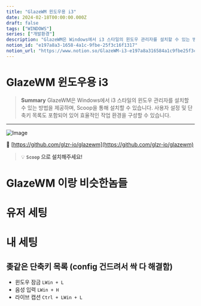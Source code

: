 ```yaml
---
title: "GlazeWM 윈도우용 i3"
date: 2024-02-18T00:00:00.000Z
draft: false
tags: ["WINDOWS"]
series: ["개발환경"]
description: "GlazeWM은 Windows에서 i3 스타일의 윈도우 관리자를 설치할 수 있는 방법을 제공하며, Scoop을 통해 설치할 수 있습니다. 사용자 설정 및 단축키 목록도 포함되어 있어 효율적인 작업 환경을 구성할 수 있습니다."
notion_id: "e197a8a3-1658-4a1c-9fbe-25f3c16f1317"
notion_url: "https://www.notion.so/GlazeWM-i3-e197a8a316584a1c9fbe25f3c16f1317"
---
```


# GlazeWM 윈도우용 i3

> **Summary**
> GlazeWM은 Windows에서 i3 스타일의 윈도우 관리자를 설치할 수 있는 방법을 제공하며, Scoop을 통해 설치할 수 있습니다. 사용자 설정 및 단축키 목록도 포함되어 있어 효율적인 작업 환경을 구성할 수 있습니다.

---

![Image](https://prod-files-secure.s3.us-west-2.amazonaws.com/09ccd4d5-876c-4bba-bbdf-cc77a0a11257/c65d015d-f261-4c58-9deb-a277202e4378/Untitled.png?X-Amz-Algorithm=AWS4-HMAC-SHA256&X-Amz-Content-Sha256=UNSIGNED-PAYLOAD&X-Amz-Credential=ASIAZI2LB466VJPCC4H6%2F20250724%2Fus-west-2%2Fs3%2Faws4_request&X-Amz-Date=20250724T080940Z&X-Amz-Expires=3600&X-Amz-Security-Token=IQoJb3JpZ2luX2VjEAAaCXVzLXdlc3QtMiJIMEYCIQD1egHfLk7x%2BDymoo88uF4qaVoV2Pn7SOn0m6TaCvkt4wIhAK7wU%2FD7w5kvrgPL8gddaXAjwEB4HcY4%2B6PuRxe8KHweKv8DCCkQABoMNjM3NDIzMTgzODA1IgzmsNqXuktWqPOrrn4q3AOPCEXpZ43qzuC0LR4YgfndE4Zos5TvFMKBvUUpTuLVAeVQ5Uwq3LLvw2DiiJJHyQmyeSJeCflVtTOhLzMaxKhHLGVu4y%2BxESbYi0PWdtEDrEXZgrULlAHLtmvBZnk2JYaanCi77VEL9V0uffnwPCXYXzuxxaI62ycF0keiiAe4F8cEnFQHIhXS02pE1eU78XBtpoeM%2FMkSV377sb1yy%2BoFAhvA0W1lCE25gQtYN1pAFgKvnPK%2Fh0ckAk%2BPHScnUqSM1pvTT3O0UXOwK8u3WtwMShTW4y7%2Fhz6yFMWLZbhJEmf5om4kem2O5J%2BcDTSFD7%2BXbcpGcmfVgBxS6BY7p3ASt3cH07ZA5N%2BfBwcjr7Ar2xYiaRTlsM6koBZ%2F0%2BJGqNKIGkkpy9ts1vvCNgeIuD5sUeOHvXYEjzXuDo5AIsfMFEv0ZjaMZFsSHfcZjYhgUNZLSvi%2FQrFANfpa9FCnh24nkjKilngFJEX3m2SNtQDB0vNLkcr1Ld34RvYjr5EHUzhHf55SVatuH8XshR9Ah8qT3BxfQubTmtgVXJC9YaPHOqKoH2zJkLlkTeOCO9onOmYFP6DyPydoTkwpfLwy0O3E3bCZcbq%2BXX4omNAUzv3mu6AJdwEPH7ga%2FyKeUDDSzofEBjqkAYQq1xd55cdqM3AyyKe8%2F4sVxREyUC3yTrS6Bb5LR1P7MYoe6ck5M8Iz6bXnTvQh9yVCa4EVSi%2BKZT98eqmMDDv63KFV7l6dot0bFTrUwAJKUQ%2B7QB%2FCEsK%2FUoZg1lr3becurZ33t75ZTAZBciKlzq5FS2OIk4WV5xvEanuVCC%2FtoBicTyy4uq7fR2bxPpSGf4yd%2FQiER%2BwbYsmQNvNfaTWSbMHm&X-Amz-Signature=bccc43ea8be835be1965b81b58f38d4ea3e64318ba06cec80886e1e0faeea62c&X-Amz-SignedHeaders=host&x-amz-checksum-mode=ENABLED&x-id=GetObject)

🔗 [https://github.com/glzr-io/glazewm](https://github.com/glzr-io/glazewm)

> 💡 **`Scoop` 으로 설치해주세요!**

# GlazeWM 이랑 비슷한놈들

# 유저 세팅

# 내 세팅

## 좆같은 단축키 목록 (config 건드려서 싹 다 해결함)

- 윈도우 잠금 `LWin + L` 
- 음성 입력 `LWin + H`
- 라이브 캡션 `Ctrl + LWin + L`

